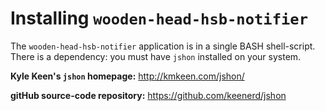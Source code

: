Installing `wooden-head-hsb-notifier`
=====================================

The `wooden-head-hsb-notifier` application is in a single BASH shell-script. There is a dependency: you must have `jshon` installed on your system.

__Kyle Keen's `jshon` homepage:__ http://kmkeen.com/jshon/

__gitHub source-code repository:__ https://github.com/keenerd/jshon

<!-- Local Variables: -->
<!-- mode: markdown -->
<!-- tab-width: 4 -->
<!-- End: -->

<!-- EOF -->
